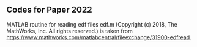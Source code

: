 Codes for Paper 2022
--------------------

MATLAB routine for reading edf files edf.m (Copyright (c) 2018, The MathWorks, Inc. All rights reserved.) is taken from https://www.mathworks.com/matlabcentral/fileexchange/31900-edfread.
